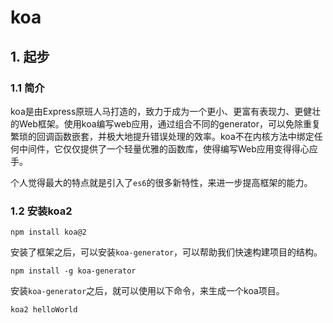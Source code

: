 # koa

## 1. 起步

### 1.1 简介

koa是由Express原班人马打造的，致力于成为一个更小、更富有表现力、更健壮的Web框架。使用koa编写web应用，通过组合不同的generator，可以免除重复繁琐的回调函数嵌套，并极大地提升错误处理的效率。koa不在内核方法中绑定任何中间件，它仅仅提供了一个轻量优雅的函数库，使得编写Web应用变得得心应手。

个人觉得最大的特点就是引入了`es6`的很多新特性，来进一步提高框架的能力。

### 1.2 安装koa2

```shell
npm install koa@2
```

安装了框架之后，可以安装`koa-generator`，可以帮助我们快速构建项目的结构。

```shell
npm install -g koa-generator
```

安装`koa-generator`之后，就可以使用以下命令，来生成一个koa项目。

```shell
koa2 helloWorld
```